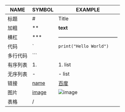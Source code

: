 |NAME|SYMBOL|EXAMPLE|
|-|-|-|
|标题|#|Title|
|加粗|**|**text**|
|横杠|***|————————————|
|代码|`|`print("Hello World")`|
|多行代码|```||
|有序列表|1.|1. list|
|无序列表|-|- list|
|链接|[name](link)|[百度](https://www.baidu.com)|
|图片|[image](my-markdown/OIP-C.jfif)|![image](my-markdown/OIP-C.jfif)|
|表格|/|||
